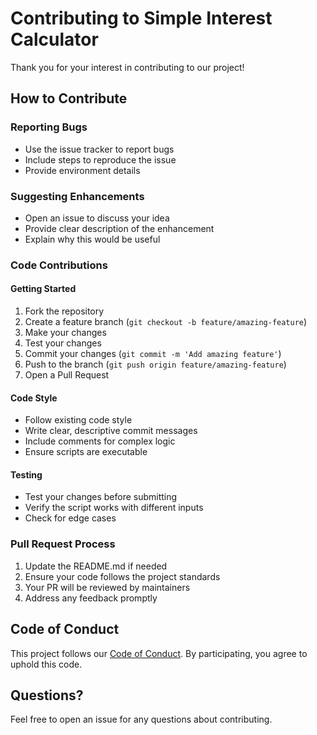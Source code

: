 # Contributing to Simple Interest Calculator

Thank you for your interest in contributing to our project! 

## How to Contribute

### Reporting Bugs
- Use the issue tracker to report bugs
- Include steps to reproduce the issue
- Provide environment details

### Suggesting Enhancements
- Open an issue to discuss your idea
- Provide clear description of the enhancement
- Explain why this would be useful

### Code Contributions

#### Getting Started
1. Fork the repository
2. Create a feature branch (`git checkout -b feature/amazing-feature`)
3. Make your changes
4. Test your changes
5. Commit your changes (`git commit -m 'Add amazing feature'`)
6. Push to the branch (`git push origin feature/amazing-feature`)
7. Open a Pull Request

#### Code Style
- Follow existing code style
- Write clear, descriptive commit messages
- Include comments for complex logic
- Ensure scripts are executable

#### Testing
- Test your changes before submitting
- Verify the script works with different inputs
- Check for edge cases

### Pull Request Process
1. Update the README.md if needed
2. Ensure your code follows the project standards
3. Your PR will be reviewed by maintainers
4. Address any feedback promptly

## Code of Conduct
This project follows our [Code of Conduct](CODE_OF_CONDUCT.md). By participating, you agree to uphold this code.

## Questions?
Feel free to open an issue for any questions about contributing.
